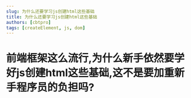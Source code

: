 ```yaml
---
slug: 为什么还要学习js创建html这些基础
title: 为什么还要学习js创建html这些基础
authors: [cbtpro]
tags: [createElement, js, dom]
---
```


# 前端框架这么流行,为什么新手依然要学好js创建html这些基础,这不是要加重新手程序员的负担吗?
